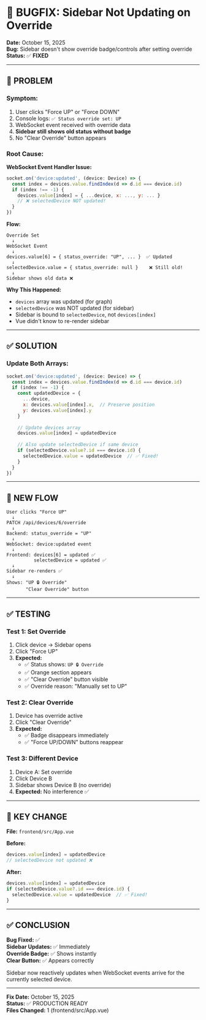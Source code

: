 # 🔧 BUGFIX: Sidebar Not Updating on Override

**Date:** October 15, 2025  
**Bug:** Sidebar doesn't show override badge/controls after setting override  
**Status:** ✅ **FIXED**

---

## 🐛 **PROBLEM**

### **Symptom:**
1. User clicks "Force UP" or "Force DOWN"
2. Console logs: `✅ Status override set: UP`
3. WebSocket event received with override data
4. **Sidebar still shows old status without badge**
5. No "Clear Override" button appears

### **Root Cause:**

**WebSocket Event Handler Issue:**
```javascript
socket.on('device:updated', (device: Device) => {
  const index = devices.value.findIndex(d => d.id === device.id)
  if (index !== -1) {
    devices.value[index] = { ...device, x: ..., y: ... }
    // ❌ selectedDevice NOT updated!
  }
})
```

**Flow:**
```
Override Set
  ↓
WebSocket Event
  ↓
devices.value[6] = { status_override: "UP", ... }  ✅ Updated
  ↓
selectedDevice.value = { status_override: null }    ❌ Still old!
  ↓
Sidebar shows old data ❌
```

**Why This Happened:**
- `devices` array was updated (for graph)
- `selectedDevice` was NOT updated (for sidebar)
- Sidebar is bound to `selectedDevice`, not `devices[index]`
- Vue didn't know to re-render sidebar

---

## ✅ **SOLUTION**

### **Update Both Arrays:**

```javascript
socket.on('device:updated', (device: Device) => {
  const index = devices.value.findIndex(d => d.id === device.id)
  if (index !== -1) {
    const updatedDevice = {
      ...device,
      x: devices.value[index].x,  // Preserve position
      y: devices.value[index].y
    }
    
    // Update devices array
    devices.value[index] = updatedDevice
    
    // Also update selectedDevice if same device
    if (selectedDevice.value?.id === device.id) {
      selectedDevice.value = updatedDevice  // ✅ Fixed!
    }
  }
})
```

---

## 🔄 **NEW FLOW**

```
User clicks "Force UP"
  ↓
PATCH /api/devices/6/override
  ↓
Backend: status_override = "UP"
  ↓
WebSocket: device:updated event
  ↓
Frontend: devices[6] = updated ✅
          selectedDevice = updated ✅
  ↓
Sidebar re-renders ✅
  ↓
Shows: "UP 🔒 Override"
       "Clear Override" button
```

---

## ✅ **TESTING**

### **Test 1: Set Override**
1. Click device → Sidebar opens
2. Click "Force UP"
3. **Expected:**
   - ✅ Status shows: `UP 🔒 Override`
   - ✅ Orange section appears
   - ✅ "Clear Override" button visible
   - ✅ Override reason: "Manually set to UP"

### **Test 2: Clear Override**
1. Device has override active
2. Click "Clear Override"
3. **Expected:**
   - ✅ Badge disappears immediately
   - ✅ "Force UP/DOWN" buttons reappear

### **Test 3: Different Device**
1. Device A: Set override
2. Click Device B
3. Sidebar shows Device B (no override)
4. **Expected:** No interference ✅

---

## 🎯 **KEY CHANGE**

**File:** `frontend/src/App.vue`

**Before:**
```javascript
devices.value[index] = updatedDevice
// selectedDevice not updated ❌
```

**After:**
```javascript
devices.value[index] = updatedDevice
if (selectedDevice.value?.id === device.id) {
  selectedDevice.value = updatedDevice  // ✅ Fixed!
}
```

---

## ✅ **CONCLUSION**

**Bug Fixed:** ✅  
**Sidebar Updates:** ✅ Immediately  
**Override Badge:** ✅ Shows instantly  
**Clear Button:** ✅ Appears correctly

Sidebar now reactively updates when WebSocket events arrive for the currently selected device.

---

**Fix Date:** October 15, 2025  
**Status:** ✅ PRODUCTION READY  
**Files Changed:** 1 (frontend/src/App.vue)
